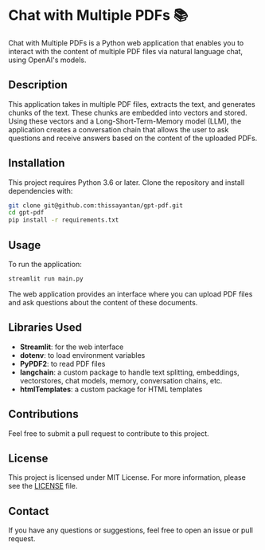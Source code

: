 # Chat with Multiple PDFs :books:

Chat with Multiple PDFs is a Python web application that enables you to interact with the content of multiple PDF files via natural language chat, using OpenAI's models.

## Description

This application takes in multiple PDF files, extracts the text, and generates chunks of the text. These chunks are embedded into vectors and stored. Using these vectors and a Long-Short-Term-Memory model (LLM), the application creates a conversation chain that allows the user to ask questions and receive answers based on the content of the uploaded PDFs. 

## Installation

This project requires Python 3.6 or later. Clone the repository and install dependencies with:

```bash
git clone git@github.com:thissayantan/gpt-pdf.git
cd gpt-pdf
pip install -r requirements.txt
```

## Usage

To run the application:

```bash
streamlit run main.py
```

The web application provides an interface where you can upload PDF files and ask questions about the content of these documents. 

## Libraries Used 

- **Streamlit**: for the web interface
- **dotenv**: to load environment variables
- **PyPDF2**: to read PDF files
- **langchain**: a custom package to handle text splitting, embeddings, vectorstores, chat models, memory, conversation chains, etc.
- **htmlTemplates**: a custom package for HTML templates

## Contributions

Feel free to submit a pull request to contribute to this project.

## License

This project is licensed under MIT License. For more information, please see the [LICENSE](https://github.com/thissayantan/gpt-pdf/blob/main/LICENSE) file.

## Contact

If you have any questions or suggestions, feel free to open an issue or pull request. 